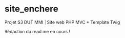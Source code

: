 # site_enchere
Projet S3 DUT MMI | Site web PHP MVC + Template Twig

Rédaction du read.me en cours ! 
